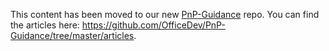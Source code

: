 This content has been moved to our new [PnP-Guidance](https://github.com/OfficeDev/PnP-Guidance) repo. You can find the articles here: https://github.com/OfficeDev/PnP-Guidance/tree/master/articles. 
